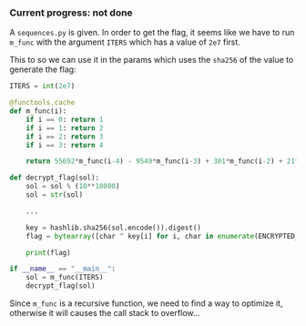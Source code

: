 ### Current progress: not done

A `sequences.py` is given. In order to get the flag, it seems like we have to run `m_func` with the argument `ITERS` which has a value of `2e7` first.

This to so we can use it in the params which uses the `sha256` of the value to generate the flag:

```py
ITERS = int(2e7)

@functools.cache
def m_func(i):
    if i == 0: return 1
    if i == 1: return 2
    if i == 2: return 3
    if i == 3: return 4

    return 55692*m_func(i-4) - 9549*m_func(i-3) + 301*m_func(i-2) + 21*m_func(i-1)

def decrypt_flag(sol):
    sol = sol % (10**10000)
    sol = str(sol)

    ...

    key = hashlib.sha256(sol.encode()).digest()
    flag = bytearray([char ^ key[i] for i, char in enumerate(ENCRYPTED_FLAG)]).decode()

    print(flag)

if __name__ == "__main__":
    sol = m_func(ITERS)
    decrypt_flag(sol)
```

Since `m_func` is a recursive function, 
we need to find a way to optimize it, otherwise it will causes the call stack to overflow...